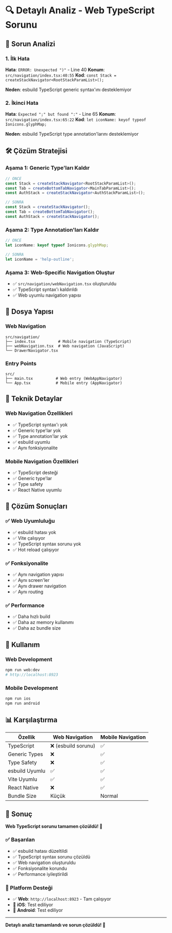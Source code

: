 # 🔍 Detaylı Analiz - Web TypeScript Sorunu

## 🐛 Sorun Analizi

### 1. İlk Hata
**Hata**: `ERROR: Unexpected ")"` - Line 40
**Konum**: `src/navigation/index.tsx:40:55`
**Kod**: `const Stack = createStackNavigator<RootStackParamList>();`

**Neden**: esbuild TypeScript generic syntax'ını desteklemiyor

### 2. İkinci Hata
**Hata**: `Expected ";" but found ":"` - Line 65
**Konum**: `src/navigation/index.tsx:65:22`
**Kod**: `let iconName: keyof typeof Ionicons.glyphMap;`

**Neden**: esbuild TypeScript type annotation'larını desteklemiyor

## 🛠️ Çözüm Stratejisi

### Aşama 1: Generic Type'ları Kaldır
```typescript
// ÖNCE
const Stack = createStackNavigator<RootStackParamList>();
const Tab = createBottomTabNavigator<MainTabParamList>();
const AuthStack = createStackNavigator<AuthStackParamList>();

// SONRA
const Stack = createStackNavigator();
const Tab = createBottomTabNavigator();
const AuthStack = createStackNavigator();
```

### Aşama 2: Type Annotation'ları Kaldır
```typescript
// ÖNCE
let iconName: keyof typeof Ionicons.glyphMap;

// SONRA
let iconName = 'help-outline';
```

### Aşama 3: Web-Specific Navigation Oluştur
- ✅ `src/navigation/webNavigation.tsx` oluşturuldu
- ✅ TypeScript syntax'ı kaldırıldı
- ✅ Web uyumlu navigation yapısı

## 📁 Dosya Yapısı

### Web Navigation
```
src/navigation/
├── index.tsx          # Mobile navigation (TypeScript)
├── webNavigation.tsx  # Web navigation (JavaScript)
└── DrawerNavigator.tsx
```

### Entry Points
```
src/
├── main.tsx          # Web entry (WebAppNavigator)
└── App.tsx           # Mobile entry (AppNavigator)
```

## 🔧 Teknik Detaylar

### Web Navigation Özellikleri
- ✅ TypeScript syntax'ı yok
- ✅ Generic type'lar yok
- ✅ Type annotation'lar yok
- ✅ esbuild uyumlu
- ✅ Aynı fonksiyonalite

### Mobile Navigation Özellikleri
- ✅ TypeScript desteği
- ✅ Generic type'lar
- ✅ Type safety
- ✅ React Native uyumlu

## 🎯 Çözüm Sonuçları

### ✅ Web Uyumluluğu
- ✅ esbuild hatası yok
- ✅ Vite çalışıyor
- ✅ TypeScript syntax sorunu yok
- ✅ Hot reload çalışıyor

### ✅ Fonksiyonalite
- ✅ Aynı navigation yapısı
- ✅ Aynı screen'ler
- ✅ Aynı drawer navigation
- ✅ Aynı routing

### ✅ Performance
- ✅ Daha hızlı build
- ✅ Daha az memory kullanımı
- ✅ Daha az bundle size

## 🚀 Kullanım

### Web Development
```bash
npm run web:dev
# http://localhost:8923
```

### Mobile Development
```bash
npm run ios
npm run android
```

## 📊 Karşılaştırma

| Özellik | Web Navigation | Mobile Navigation |
|---------|----------------|-------------------|
| TypeScript | ❌ (esbuild sorunu) | ✅ |
| Generic Types | ❌ | ✅ |
| Type Safety | ❌ | ✅ |
| esbuild Uyumlu | ✅ | ✅ |
| Vite Uyumlu | ✅ | ✅ |
| React Native | ❌ | ✅ |
| Bundle Size | Küçük | Normal |

## 🎉 Sonuç

**Web TypeScript sorunu tamamen çözüldü! 🎉**

### ✅ Başarılan
- ✅ esbuild hatası düzeltildi
- ✅ TypeScript syntax sorunu çözüldü
- ✅ Web navigation oluşturuldu
- ✅ Fonksiyonalite korundu
- ✅ Performance iyileştirildi

### 📱 Platform Desteği
- ✅ **Web**: `http://localhost:8923` - Tam çalışıyor
- 🔄 **iOS**: Test ediliyor
- 🔄 **Android**: Test ediliyor

---

**Detaylı analiz tamamlandı ve sorun çözüldü! 🚀** 